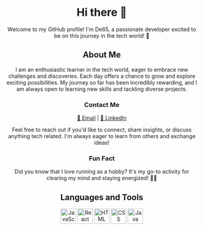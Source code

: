 
<h1 align="center">Hi there 👋</h1>

<p align="center">Welcome to my GitHub profile! I'm De65, a passionate developer excited to be on this journey in the tech world! 🚀</p>

<h2 align="center">About Me</h2>

<p align="center">I am an enthusiastic learner in the tech world, eager to embrace new challenges and discoveries. Each day offers a chance to grow and explore exciting possibilities. My journey so far has been incredibly rewarding, and I am always open to learning new skills and tackling diverse projects.</p>

<h3 align="center">Contact Me</h3>

<p align="center">
  <a href="mailto:kyalodiana6@gmail.com">📧 Email</a> |
  <a href="https://www.linkedin.com/in/diana-kyalo-685bab212/">🔗 LinkedIn</a>
</p>

<p align="center">Feel free to reach out if you'd like to connect, share insights, or discuss anything tech related. I'm always eager to learn from others and exchange ideas!</p>

<h3 align="center">Fun Fact</h3>

<p align="center">Did you know that I love running as a hobby? It's my go-to activity for clearing my mind and staying energized! 🏃‍♀️</p>

<h2 align="center">Languages and Tools</h2>

<p align="center">
  <img src="https://img.icons8.com/color/48/000000/javascript.png" alt="JavaScript" title="JavaScript" width="40" height="40"/>
  <img src="https://img.icons8.com/offices/40/000000/react.png" alt="React" title="React" width="40" height="40"/>
  <img src="https://img.icons8.com/color/48/000000/html-5--v1.png" alt="HTML" title="HTML" width="40" height="40"/>
  <img src="https://img.icons8.com/color/48/000000/css3.png" alt="CSS" title="CSS" width="40" height="40"/>
  <img src="https://img.icons8.com/color/48/000000/java-coffee-cup-logo.png" alt="Java" title="Java" width="40" height="40"/>

</p>

